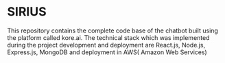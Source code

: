 # SIRIUS
This repository contains the complete code base of the chatbot built using the platform called kore.ai.
The technical stack which was implemented during the project development and deployment are React.js, Node.js, Express.js, MongoDB and deployment in AWS( Amazon Web Services)

